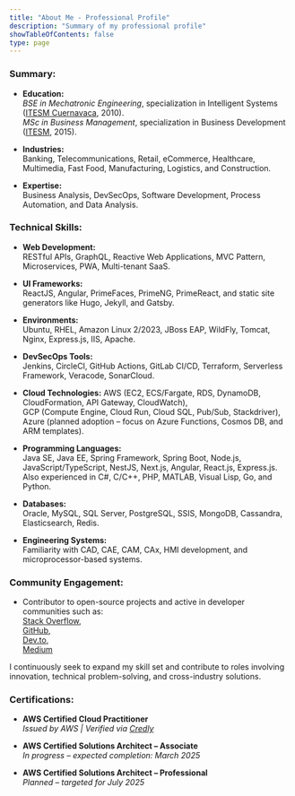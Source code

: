 ```yaml
---
title: "About Me - Professional Profile"
description: "Summary of my professional profile"
showTableOfContents: false
type: page
---
```


### Summary:
- **Education:**  
  _BSE in Mechatronic Engineering_, specialization in Intelligent Systems ([ITESM Cuernavaca](https://tec.mx/en/cuernavaca-campus), 2010).  
  _MSc in Business Management_, specialization in Business Development ([ITESM](https://tec.mx), 2015).

- **Industries:**  
  Banking, Telecommunications, Retail, eCommerce, Healthcare, Multimedia, Fast Food, Manufacturing, Logistics, and Construction.

- **Expertise:**  
  Business Analysis, DevSecOps, Software Development, Process Automation, and Data Analysis.

### Technical Skills:
- **Web Development:**  
  RESTful APIs, GraphQL, Reactive Web Applications, MVC Pattern, Microservices, PWA, Multi-tenant SaaS.

- **UI Frameworks:**  
  ReactJS, Angular, PrimeFaces, PrimeNG, PrimeReact, and static site generators like Hugo, Jekyll, and Gatsby.

- **Environments:**  
  Ubuntu, RHEL, Amazon Linux 2/2023, JBoss EAP, WildFly, Tomcat, Nginx, Express.js, IIS, Apache.

- **DevSecOps Tools:**  
  Jenkins, CircleCI, GitHub Actions, GitLab CI/CD, Terraform, Serverless Framework, Veracode, SonarCloud.

- **Cloud Technologies:** 
  AWS (EC2, ECS/Fargate, RDS, DynamoDB, CloudFormation, API Gateway, CloudWatch),  
  GCP (Compute Engine, Cloud Run, Cloud SQL, Pub/Sub, Stackdriver),  
  Azure (planned adoption – focus on Azure Functions, Cosmos DB, and ARM templates).


- **Programming Languages:**  
  Java SE, Java EE, Spring Framework, Spring Boot, Node.js, JavaScript/TypeScript, NestJS, Next.js, Angular, React.js, Express.js.  
  Also experienced in C#, C/C++, PHP, MATLAB, Visual Lisp, Go, and Python.

- **Databases:**  
  Oracle, MySQL, SQL Server, PostgreSQL, SSIS, MongoDB, Cassandra, Elasticsearch, Redis.

- **Engineering Systems:**  
  Familiarity with CAD, CAE, CAM, CAx, HMI development, and microprocessor-based systems.

### Community Engagement:
- Contributor to open-source projects and active in developer communities such as:  
  [Stack Overflow](https://stackoverflow.com/users/7411342/koji-dinfinte),  
  [GitHub](https://github.com/eiakoji-me),  
  [Dev.to](https://dev.to/akojimsg),  
  [Medium](https://medium.com/@akojimsg)

I continuously seek to expand my skill set and contribute to roles involving innovation, technical problem-solving, and cross-industry solutions.

### Certifications:

- **AWS Certified Cloud Practitioner**  
  *Issued by AWS | Verified via [Credly](https://www.credly.com/badges/9311bc55-66fd-497b-b043-d19d84513db9/public_url)*

- **AWS Certified Solutions Architect – Associate**  
  *In progress – expected completion: March 2025*

- **AWS Certified Solutions Architect – Professional**  
  *Planned – targeted for July 2025*
